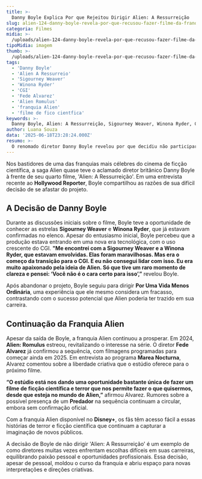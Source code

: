 ```yaml
---
title: >-
  Danny Boyle Explica Por que Rejeitou Dirigir Alien: A Ressurreição
slug: alien-124-danny-boyle-revela-por-que-recusou-fazer-filme-da-franquia
categoria: Filmes
midia: >-
  /uploads/alien-124-danny-boyle-revela-por-que-recusou-fazer-filme-da-franquia-thumb.webp
tipoMidia: imagem
thumb: >-
  /uploads/alien-124-danny-boyle-revela-por-que-recusou-fazer-filme-da-franquia-thumb.webp
tags:
  - 'Danny Boyle'
  - 'Alien A Ressurreio'
  - 'Sigourney Weaver'
  - 'Winona Ryder'
  - 'CGI'
  - 'Fede Alvarez'
  - 'Alien Romulus'
  - 'franquia Alien'
  - 'filme de fico cientfica'
keywords: >-
  Danny Boyle, Alien: A Ressurreição, Sigourney Weaver, Winona Ryder, CGI, Fede Alvarez, Alien: Romulus, franquia Alien, filme de ficção científica
author: Luana Souza
data: '2025-06-18T23:28:24.000Z'
resumo: >-
  O renomado diretor Danny Boyle revelou por que decidiu não participar do icônico projeto Alien: A Ressurreição nos anos 90. Sua decisão foi influenciada pela transição para o CGI e sua percepção de que não era o diretor certo para o filme.
---
```


Nos bastidores de uma das franquias mais célebres do cinema de ficção científica, a saga Alien quase teve o aclamado diretor britânico Danny Boyle à frente de seu quarto filme, 'Alien: A Ressurreição'. Em uma entrevista recente ao **Hollywood Reporter**, Boyle compartilhou as razões de sua difícil decisão de se afastar do projeto. 

## A Decisão de Danny Boyle

Durante as discussões iniciais sobre o filme, Boyle teve a oportunidade de conhecer as estrelas **Sigourney Weaver** e **Winona Ryder**, que já estavam confirmadas no elenco. Apesar do entusiasmo inicial, Boyle percebeu que a produção estava entrando em uma nova era tecnológica, com o uso crescente do CGI. **"Me encontrei com a Sigourney Weaver e a Winona Ryder, que estavam envolvidas. Elas foram maravilhosas. Mas era o começo da transição para o CGI. E eu não consegui lidar com isso. Eu era muito apaixonado pela ideia de Alien. Só que tive um raro momento de clareza e pensei: ‘Você não é o cara certo para isso’,”** revelou Boyle. 

Após abandonar o projeto, Boyle seguiu para dirigir **Por Uma Vida Menos Ordinária**, uma experiência que ele mesmo considera um fracasso, contrastando com o sucesso potencial que Alien poderia ter trazido em sua carreira. 

## Continuação da Franquia Alien

Apesar da saída de Boyle, a franquia Alien continuou a prosperar. Em 2024, **Alien: Romulus** estreou, revitalizando o interesse na série. O diretor **Fede Alvarez** já confirmou a sequência, com filmagens programadas para começar ainda em 2025. Em entrevista ao programa **Marea Nocturna**, Alvarez comentou sobre a liberdade criativa que o estúdio oferece para o próximo filme. 

**“O estúdio está nos dando uma oportunidade bastante única de fazer um filme de ficção científica e terror que nos permite fazer o que quisermos, desde que esteja no mundo de Alien,”** afirmou Alvarez. Rumores sobre a possível presença de um **Predador** na sequência continuam a circular, embora sem confirmação oficial.

Com a franquia Alien disponível no **Disney+**, os fãs têm acesso fácil a essas histórias de terror e ficção científica que continuam a capturar a imaginação de novos públicos. 

A decisão de Boyle de não dirigir 'Alien: A Ressurreição' é um exemplo de como diretores muitas vezes enfrentam escolhas difíceis em suas carreiras, equilibrando paixão pessoal e oportunidades profissionais. Essa decisão, apesar de pessoal, moldou o curso da franquia e abriu espaço para novas interpretações e direções criativas.